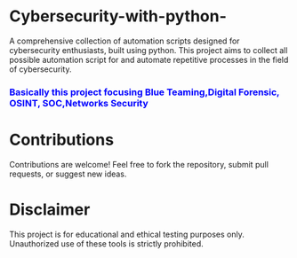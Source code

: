 # Cybersecurity-with-python-
A comprehensive collection of automation scripts designed for cybersecurity enthusiasts,
built using python. This project aims to collect all possible automation script for and automate repetitive processes in the field of cybersecurity.
<h3 style="color:blue;">Basically this project focusing Blue Teaming,Digital Forensic, OSINT, SOC,Networks Security </h3>

# Contributions
Contributions are welcome! Feel free to fork the repository, submit pull requests, or suggest new ideas.

# Disclaimer
This project is for educational and ethical testing purposes only. Unauthorized use of these tools is strictly prohibited.

